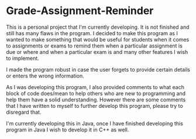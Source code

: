 # Grade-Assignment-Reminder

This is a personal project that I'm currently developing. It is not finished and still has many flaws in the program. I decided to make this program as I wanted to make something that would be useful for students when it comes to assignments or exams to remind them when a particular assignment is due or where and when a particular exam is and many other features I wish to implement. 

I made the program robust in case the user forgets to provide certain details or enters the wrong information.

As I was developing this program, I also provided comments to what each block of code does/mean to help others who are new to programming and help them have a solid understanding. However there are some comments that I have written to myself to further develop this program, please try to disregard that.

I'm currently developing this in Java, once I have finished developing this program in Java I wish to develop it in C++ as well. 
